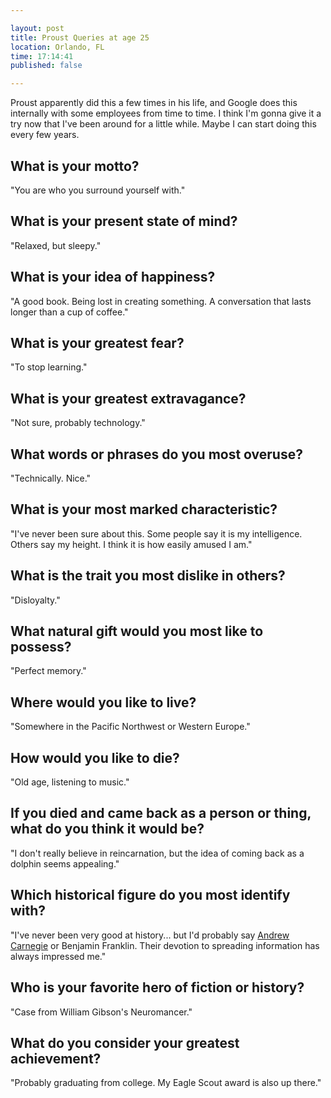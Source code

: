 ```yaml
---

layout: post
title: Proust Queries at age 25
location: Orlando, FL
time: 17:14:41
published: false

---
```


Proust apparently did this a few times in his life, and Google does this internally with some employees from time to time. I think I'm gonna give it a try now that I've been around for a little while. Maybe I can start doing this every few years.

## What is your motto?

"You are who you surround yourself with."

## What is your present state of mind?

"Relaxed, but sleepy."

## What is your idea of happiness?

"A good book. Being lost in creating something. A conversation that lasts longer than a cup of coffee."

## What is your greatest fear?

"To stop learning."

## What is your greatest extravagance?

"Not sure, probably technology."

## What words or phrases do you most overuse?

"Technically. Nice."

## What is your most marked characteristic?

"I've never been sure about this. Some people say it is my intelligence. Others say my height. I think it is how easily amused I am."

## What is the trait you most dislike in others?

"Disloyalty."

## What natural gift would you most like to possess?

"Perfect memory."

## Where would you like to live?

"Somewhere in the Pacific Northwest or Western Europe."

## How would you like to die?

"Old age, listening to music."

## If you died and came back as a person or thing, what do you think it would be?

"I don't really believe in reincarnation, but the idea of coming back as a dolphin seems appealing."

## Which historical figure do you most identify with?

"I've never been very good at history... but I'd probably say [Andrew Carnegie](http://en.wikipedia.org/wiki/Carnegie_library) or Benjamin Franklin. Their devotion to spreading information has always impressed me."

## Who is your favorite hero of fiction or history?

"Case from William Gibson's Neuromancer."

## What do you consider your greatest achievement?

"Probably graduating from college. My Eagle Scout award is also up there."
